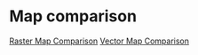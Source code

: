 # Map comparison

[Raster Map Comparison](RasterMapComparison)
[Vector Map Comparison](VectorMapComparison)
